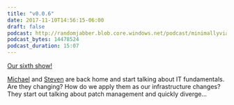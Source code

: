 ```yaml
---
title: "v0.0.6"
date: 2017-11-10T14:56:15-06:00
draft: false
podcast: http://randomjabber.blob.core.windows.net/podcast/minimallyviable_podcast-v0.0.6.mp3
podcast_bytes: 14478524
podcast_duration: 15:07
---
```


[Our sixth show!](http://randomjabber.blob.core.windows.net/podcast/minimallyviable_podcast-v0.0.6.mp3)

[Michael](https://twitter.com/migreene) and [Steven](https://twitter.com/stevenmurawski) are back home and start talking about IT fundamentals.  Are they changing?  How do we apply them as our infrastructure changes?  They start out talking about patch management and quickly diverge...